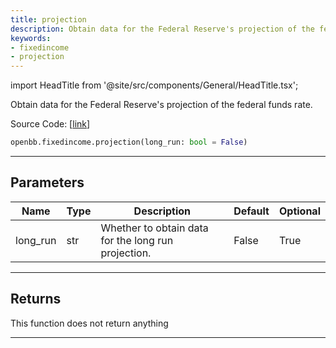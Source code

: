 ```yaml
---
title: projection
description: Obtain data for the Federal Reserve's projection of the federal funds rate
keywords:
- fixedincome
- projection
---
```


import HeadTitle from '@site/src/components/General/HeadTitle.tsx';

<HeadTitle title="fixedincome.projection - Reference | OpenBB SDK Docs" />

Obtain data for the Federal Reserve's projection of the federal funds rate.

Source Code: [[link](https://github.com/OpenBB-finance/OpenBBTerminal/tree/main/openbb_terminal/fixedincome/fred_model.py#L641)]

```python wordwrap
openbb.fixedincome.projection(long_run: bool = False)
```

---

## Parameters

| Name | Type | Description | Default | Optional |
| ---- | ---- | ----------- | ------- | -------- |
| long_run | str | Whether to obtain data for the long run projection. | False | True |


---

## Returns

This function does not return anything

---

